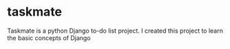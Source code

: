 # taskmate
Taskmate is a python Django to-do list project. I created this project to learn the basic concepts of Django

